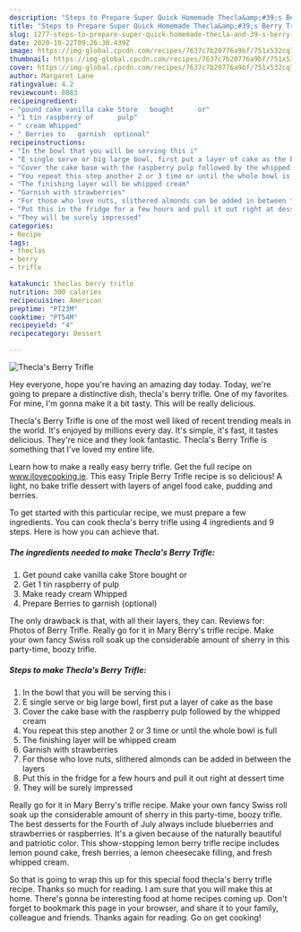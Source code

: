 ```yaml
---
description: "Steps to Prepare Super Quick Homemade Thecla&amp;#39;s Berry Trifle"
title: "Steps to Prepare Super Quick Homemade Thecla&amp;#39;s Berry Trifle"
slug: 1277-steps-to-prepare-super-quick-homemade-thecla-and-39-s-berry-trifle
date: 2020-10-22T09:26:36.439Z
image: https://img-global.cpcdn.com/recipes/7637c7b20776a9bf/751x532cq70/theclas-berry-trifle-recipe-main-photo.jpg
thumbnail: https://img-global.cpcdn.com/recipes/7637c7b20776a9bf/751x532cq70/theclas-berry-trifle-recipe-main-photo.jpg
cover: https://img-global.cpcdn.com/recipes/7637c7b20776a9bf/751x532cq70/theclas-berry-trifle-recipe-main-photo.jpg
author: Margaret Lane
ratingvalue: 4.2
reviewcount: 8883
recipeingredient:
- "pound cake vanilla cake Store   bought      or"
- "1 tin raspberry of      pulp"
- " cream Whipped"
- " Berries to   garnish  optional"
recipeinstructions:
- "In the bowl that you will be serving this i"
- "E single serve or big large bowl, first put a layer of cake as the base"
- "Cover the cake base with the raspberry pulp followed by the whipped cream"
- "You repeat this step another 2 or 3 time or until the whole bowl is full"
- "The finishing layer will be whipped cream"
- "Garnish with strawberries"
- "For those who love nuts, slithered almonds can be added in between the layers"
- "Put this in the fridge for a few hours and pull it out right at dessert time"
- "They will be surely impressed"
categories:
- Recipe
tags:
- theclas
- berry
- trifle

katakunci: theclas berry trifle 
nutrition: 300 calories
recipecuisine: American
preptime: "PT23M"
cooktime: "PT54M"
recipeyield: "4"
recipecategory: Dessert

---
```



![Thecla&#39;s Berry Trifle](https://img-global.cpcdn.com/recipes/7637c7b20776a9bf/751x532cq70/theclas-berry-trifle-recipe-main-photo.jpg)

Hey everyone, hope you're having an amazing day today. Today, we're going to prepare a distinctive dish, thecla&#39;s berry trifle. One of my favorites. For mine, I'm gonna make it a bit tasty. This will be really delicious.

Thecla&#39;s Berry Trifle is one of the most well liked of recent trending meals in the world. It's enjoyed by millions every day. It's simple, it's fast, it tastes delicious. They're nice and they look fantastic. Thecla&#39;s Berry Trifle is something that I've loved my entire life.

Learn how to make a really easy berry trifle. Get the full recipe on www.ilovecooking.ie. This easy Triple Berry Trifle recipe is so delicious! A light, no bake trifle dessert with layers of angel food cake, pudding and berries.


To get started with this particular recipe, we must prepare a few ingredients. You can cook thecla&#39;s berry trifle using 4 ingredients and 9 steps. Here is how you can achieve that.

<!--inarticleads1-->

##### The ingredients needed to make Thecla&#39;s Berry Trifle:

1. Get pound cake vanilla cake Store   bought      or
1. Get 1 tin raspberry of      pulp
1. Make ready  cream Whipped
1. Prepare  Berries to   garnish  (optional)


The only drawback is that, with all their layers, they can. Reviews for: Photos of Berry Trifle. Really go for it in Mary Berry&#39;s trifle recipe. Make your own fancy Swiss roll soak up the considerable amount of sherry in this party-time, boozy trifle. 

<!--inarticleads2-->

##### Steps to make Thecla&#39;s Berry Trifle:

1. In the bowl that you will be serving this i
1. E single serve or big large bowl, first put a layer of cake as the base
1. Cover the cake base with the raspberry pulp followed by the whipped cream
1. You repeat this step another 2 or 3 time or until the whole bowl is full
1. The finishing layer will be whipped cream
1. Garnish with strawberries
1. For those who love nuts, slithered almonds can be added in between the layers
1. Put this in the fridge for a few hours and pull it out right at dessert time
1. They will be surely impressed


Really go for it in Mary Berry&#39;s trifle recipe. Make your own fancy Swiss roll soak up the considerable amount of sherry in this party-time, boozy trifle. The best desserts for the Fourth of July always include blueberries and strawberries or raspberries. It&#39;s a given because of the naturally beautiful and patriotic color. This show-stopping lemon berry trifle recipe includes lemon pound cake, fresh berries, a lemon cheesecake filling, and fresh whipped cream. 

So that is going to wrap this up for this special food thecla&#39;s berry trifle recipe. Thanks so much for reading. I am sure that you will make this at home. There's gonna be interesting food at home recipes coming up. Don't forget to bookmark this page in your browser, and share it to your family, colleague and friends. Thanks again for reading. Go on get cooking!
